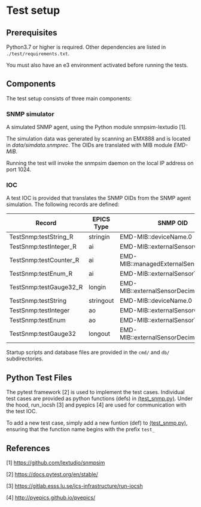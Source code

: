 # Test setup

## Prerequisites

Python3.7 or higher is required. Other dependencies are listed in `./test/requirements.txt`.

You must also have an e3 environment activated before running the tests.

## Components

The test setup consists of three main components:

### SNMP simulator

A simulated SNMP agent, using the Python module snmpsim-lextudio [1].

The simulation data was generated by scanning an EMX888 and is located in *data/simdata.snmprec*. The OIDs are translated with MIB module *EMD-MIB*.

Running the test will invoke the snmpsim daemon on the local IP address on port 1024.

### IOC

A test IOC is provided that translates the SNMP OIDs from the SNMP agent simulation.
The following records are defined:


| Record                    | EPICS Type | SNMP OID                                 |
|---------------------------|------------|------------------------------------------|
| TestSnmp:testString_R     | stringin   | EMD-MIB::deviceName.0                    |
| TestSnmp:testInteger_R    | ai         | EMD-MIB::externalSensorCount.0           |
| TestSnmp:testCounter_R    | ai         | EMD-MIB::managedExternalSensorCount.0    |
| TestSnmp:testEnum_R       | ai         | EMD-MIB::externalSensorType.3            |
| TestSnmp:testGauge32_R    | longin     | EMD-MIB::externalSensorDecimalDigits.2   |
| TestSnmp:testString       | stringout  | EMD-MIB::deviceName.0                    |
| TestSnmp:testInteger      | ao         | EMD-MIB::externalSensorCount.0           |
| TestSnmp:testEnum         | ao         | EMD-MIB::externalSensorType.3            |
| TestSnmp:testGauge32      | longout    | EMD-MIB::externalSensorDecimalDigits.2   |


Startup scripts and database files are provided in the
`cmd/` and `db/` subdirectories.

## Python Test Files

The pytest framework [2] is used to implement the test cases. Individual test cases are provided
as python functions (defs) in [\(test_snmp.py\)](test_snmp.py). Under the hood,
run_iocsh [3] and pyepics [4] are used for communication with the test IOC.

To add a new test case, simply add a new funtion (def) to [\(test_snmp.py\)](test_snmp.py),
ensuring that the function name begins with the prefix ``test_``

## References

[1] https://github.com/lextudio/snmpsim

[2] https://docs.pytest.org/en/stable/

[3] https://gitlab.esss.lu.se/ics-infrastructure/run-iocsh

[4] http://pyepics.github.io/pyepics/
